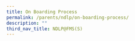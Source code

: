 ```yaml
---
title: On Boarding Process
permalink: /parents/ndlp/on-boarding-process/
description: ""
third_nav_title: NDLP@FMS(S)
---
```

